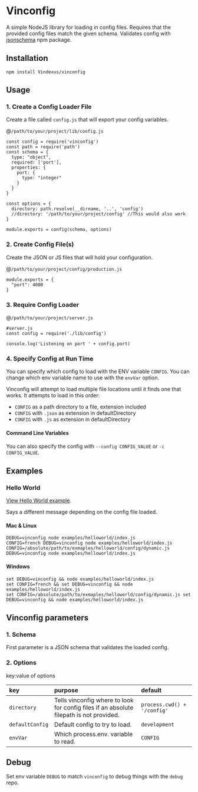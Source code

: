# Vinconfig

A simple NodeJS library for loading in config files. Requires that the provided config files match the given schema. Validates config with [jsonschema](https://www.npmjs.com/package/jsonschema) npm package.

## Installation
`npm install Vindexus/vinconfig`

## Usage

### 1. Create a Config Loader File
Create a file called `config.js` that will export your config variables.

@`/path/to/your/project/lib/config.js`

```
const config = require('vinconfig')
const path = require('path')
const schema = {
  type: "object",
  required: ['port'],
  properties: {
    port: {
      type: "integer"
    }
  }
}

const options = {
  directory: path.resolve(__dirname, '..', 'config')
  //directory: '/path/to/your/project/config' //This would also work
}

module.exports = config(schema, options)

```

### 2. Create Config File(s)
Create the JSON or JS files that will hold your configuration.

@`/path/to/your/project/config/production.js`

```
module.exports = {
  "port": 4000
}
```

### 3. Require Config Loader
@`/path/to/your/project/server.js`

```
#server.js
const config = require('./lib/config')

console.log('Listening on port ' + config.port)
```

### 4. Specify Config at Run Time
You can specify which config to load with the ENV variable `CONFIG`. You can change which env variable name to use with the `envVar` option.

Vinconfig will attempt to load multiple file locations until it finds one that works. It attempts to load in this order:

 * `CONFIG` as a path directory to a file, extension included
 * `CONFIG` with `.json` as extension in defaultDirectory
 * `CONFIG` with `.js` as extension in defaultDirectory

#### Command Line Variables
You can also specify the config with `--config CONFIG_VALUE` or `-c CONFIG_VALUE`.

## Examples

### Hello World

[View Hello World example](./examples/helloworld).

Says a different message depending on the config file loaded.

#### Mac & Linux
`DEBUG=vinconfig node examples/helloworld/index.js`  
`CONFIG=french DEBUG=vinconfig node examples/helloworld/index.js`  
`CONFIG=/absolute/path/to/exmaples/helloworld/config/dynamic.js DEBUG=vinconfig node examples/helloworld/index.js`  

#### Windows
`set DEBUG=vinconfig && node examples/helloworld/index.js`  
`set CONFIG=french && set DEBUG=vinconfig && node examples/helloworld/index.js`  
`set CONFIG=/absolute/path/to/exmaples/helloworld/config/dynamic.js set DEBUG=vinconfig && node examples/helloworld/index.js`  

## Vinconfig parameters
### 1. Schema
First parameter is a JSON schema that validates the loaded config.

### 2. Options
key:value of options

|key|purpose|default|
|:--|:--|:--|
|`directory`|Tells vinconfig where to look for config files if an absolute filepath is not provided.|`process.cwd() + '/config'`|
|`defaultConfig`|Default config to try to load.|`development`
|`envVar`|Which process.env. variable to read.|`CONFIG`

## Debug
Set env variable `DEBUG` to match `vinconfig` to debug things with the `debug` repo.
